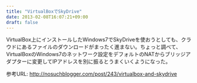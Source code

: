 ```yaml
---
title: "VirtualBoxでSkyDrive"
date: 2013-02-08T16:07:21+09:00
draft: false
---
```



VirtualBox上にインストールしたWindows7でSkyDriveを使おうとしても、クラウドにあるファイルのダウンロードがまったく進まない。ちょっと調べて、VirtualBoxのWindows7のネットワーク設定をデフォルトのNATからブリッジアダプターに変更してIPアドレスを別に振るとうまくいくようになった。

参考URL: http://nosuchblogger.com/post/243/virtualbox-and-skydrive

